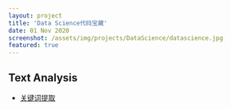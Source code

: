```yaml
---
layout: project
title: 'Data Science代码宝藏'
date: 01 Nov 2020
screenshot: /assets/img/projects/DataScience/datascience.jpg
featured: true
---
```


## Text Analysis
  - [关键词提取](/collection/DS_codes/KeywordsExtraction/) 

